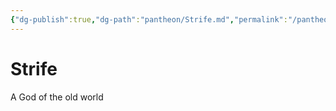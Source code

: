 ```yaml
---
{"dg-publish":true,"dg-path":"pantheon/Strife.md","permalink":"/pantheon/strife/","tags":["deity","old-world"],"noteIcon":"deity"}
---
```


# Strife
A God of the old world
